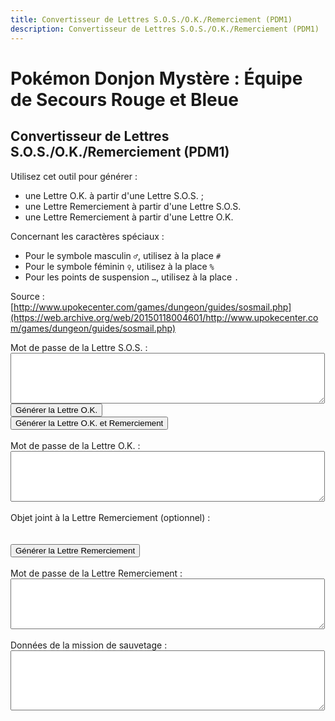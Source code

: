 ```yaml
---
title: Convertisseur de Lettres S.O.S./O.K./Remerciement (PDM1)
description: Convertisseur de Lettres S.O.S./O.K./Remerciement (PDM1)
---
```

# Pokémon Donjon Mystère : Équipe de Secours Rouge et Bleue
## Convertisseur de Lettres S.O.S./O.K./Remerciement (PDM1)
Utilisez cet outil pour générer :
- une Lettre O.K. à partir d'une Lettre S.O.S. ;
- une Lettre Remerciement à partir d'une Lettre S.O.S.
- une Lettre Remerciement à partir d'une Lettre O.K.

Concernant les caractères spéciaux :
- Pour le symbole masculin `♂`, utilisez à la place `#`
- Pour le symbole féminin `♀`, utilisez à la place `%`
- Pour les points de suspension `…`, utilisez à la place `.`

Source : [http://www.upokecenter.com/games/dungeon/guides/sosmail.php](https://web.archive.org/web/20150118004601/http://www.upokecenter.com/games/dungeon/guides/sosmail.php)

<script src="/assets/js/tools/PMD1/items-fr.js">
</script>
<script src="/assets/js/tools/PMD1/pokemon-fr.js">
</script>
<script type="text/javascript">
    let PasswordTooShort="Le mot de passe est incorrect car il contient moins de cinquente-quatre caractères. Ressaisissez-le tel qu'il apparaît dans le jeu puis réessayez."
    let NoPassword="Aucun mot de passe n'a été entré."
    let InvalidPasswordLong="Le mot de passe est incorrect. Ressaisissez-le puis réessayez."
    let NotSOSMail="Le mot de passe saisi n'est pas celui d'une Lettre S.O.S."
    let NotAOKMail="Le mot de passe saisi n'est pas celui d'une Lettre O.K."
    let SOSMailEnteredInAOK="Le mot de passe saisi semble être celui d'une Lettre S.O.S. et non d'une Lettre O.K.  Voulez-vous générer une Lettre O.K. à partir de ce mot de passe ? Si oui, sélectionnez OK."
    let AOKMailEnteredInSOS="Le mot de passe saisi semble être celui d'une Lettre O.K. et non d'une Lettre S.O.S.  Voulez-vous générer une Lettre Remeciement à partir de ce mot de passe ? Si oui, sélectionnez OK."
    let BasementFloor="E. -XX"
    let AboveGroundFloor="E. XX"
    let InvalidPassword="Le mot de passe est incorrect."
    let DifficultyLine="Difficulté :"
    let IDLine="ID :"
    let PlaceLine="Lieu :"
    let ClientLine="Client :"
    let RescueChancesLine="Possibilités de sauvetage restantes :"
</script>
<script src="/assets/js/tools/PMD1/sosmail.js">
</script>
<script src="/assets/js/tools/PMD1/diff.js">
</script>
<script type="text/javascript">
  //<![CDATA[

  var AboveGround=[
    0,0,1,1,0,1,1,1,0,1,1,1,1,1,1,0,0,1,1,0,0,0,
    1,0,0,0,0,0,0,1,0,1,0,1,1,1,0,1,0,0,0,0,0,0,
    0,0,0,0,0,0,0,0,0,1,0,0,0,0,1,0,1,0,1,0
  ]
  function IsAboveGround(d){
    if(d>=AboveGround.length)return 1
    return AboveGround[d]
  }
  function showitems(name){
    document.write("<select id=\""+name+"\">");
    for(var i=0;i<items.length;i++){
      document.write("<option value=\"\">"+items[i]+" ["+i.toString(16)+"]</option>");
    }
    document.write("</select>");
  }
  function showpokemon(name){
    document.write("<select id=\""+name+"\">");
    for(var i=0;i<pokemon.length;i++){
      document.write("<option value=\"\">"+pokemon[i]+"</option>");
    }
    document.write("</select>");
  }
  var debug=0
  function entrytopass(x){
    x=x.replace(/[\n\s\r\'\"]/g,"")
      .replace(/[\u2642]/g,"#")
      .replace(/[\u2640]/g,"%")
      .replace(/[\{\(\[]m([a\u00e2]le?)?[\)\]\}]/gi,"#")
      .replace(/[\{\(\[]f(em(ale|elle)?)?[\)\]\}]/gi,"%")
      .replace(/[\{\(\[]w(eib(l(ich)?)?)?[\)\]\}]/gi,"%")
      .replace(/[\{\(\[]m(acho)?[\)\]\}]/gi,"#")
      .replace(/[\{\(\[]h(em(bra)?)?[\)\]\}]/gi,"%")
      .replace(/[\{\(\[]m[a\u00e4\u00c4]nn(l(ich)?)?[\)\]\}]/gi,"#")
      .replace(/[\{\(\[]\.\.?\.?[\)\]\}]/g,".")
      .replace(/[\{\(\[][\u2026][\)\]\}]/g,".")
      .replace(/[\u2026]/g,".")
      .toUpperCase()
    testx=x.replace(/\.\.\./g,".")
    if(testx.length==54)
      x=testx
      return x
  }
  function formatpass(x){
    x=entrytopass(x)
    return x.substr(0,5)+" "
      +x.substr(5,8)+" "
      +x.substr(13,5)+"\r\n"
      +x.substr(18,5)+" "
      +x.substr(23,8)+" "
      +x.substr(31,5)+"\r\n"
      +x.substr(36,5)+" "
      +x.substr(41,8)+" "
      +x.substr(49,5)+"\r\n"
  }
  var baditems="EDEEEFB1E924D8D2B0DC323334C2ECF0"
  function option(x){
    return parseInt(x.value)
  }
  function isbaditem(x){
    if(x>=0xF0)return 0
    for(var i=0;i<baditems.length/2;i++){
      if(x==c2c(baditems,i))
        return 1
        }
    return 0
  }
  function showrewards(name){
    document.write("<select id=\""+name+"\">");
    for(var i=0;i<items.length;i++){
      if(!isbaditem(i)){
        document.write("<option value=\""+i+"\">"+items[i]
                       //      +" ["+i.toString(16)+"]"
                       +"</option>");
      }
    }
    document.write("</select>");
  }
  function decodemission(pass){
    var diffstring="EDCBAS*"
    var client=pass[12]|(pass[13]<<8)
    var clientname=""
    for(var i=0;i<10;i++){
      if(pass[20+i]==0)break
      clientname+=String.fromCharCode(pass[20+i])
        }
    var clientstr=ClientLine+" "+clientname+" ("+pokemon[client]+")"
    var placestr=PlaceLine+" "+dungeons[pass[4]]+" "
    if(IsAboveGround(pass[4]))
      placestr+=AboveGroundFloor.replace("XX",pass[5])
      else
        placestr+=BasementFloor.replace("XX",pass[5])
        var id=pass[16]|(pass[17]<<8)
        var idstr=IDLine+" "+(id%10000)+"\r\n"
        +RescueChancesLine+" "+pass[44]+"\r\n"
        +DifficultyLine+" "+diffstring.charAt(GetDifficulty(0,pass[4],pass[5]))
        return clientstr+"\r\n"+placestr+"\r\n"+idstr+"\r\n"
  }
  function genmailex(mail,flags,mailtype){
    var pass=[]
    var x=entrytopass(mail)
    if(x.length==0){
      alert(NoPassword)
      return 0
    }
    if(x.length<54){
      alert(PasswordTooShort)
      return 0
    }
    if(!convertpass(x,pass)){
      alert(InvalidPasswordLong)
      return 0
    }
    else if(pass[0]!=mailtype) {
      if(mailtype==1){
        if(pass[0]==4){
          if(confirm(AOKMailEnteredInSOS)){
            flags=2;
            document.getElementById("aok").value=formatpass(x);
          }
          else {
            return 0;
          }
        }
        else {
          alert(NotSOSMail)
          return 0
        }
      }
      else if(mailtype==4){
        if(pass[0]==1){
          if(confirm(SOSMailEnteredInAOK)){
            flags=1;
            document.getElementById("sos").value=formatpass(x);
          }
          else {
            return 0;
          }
        }
        else {
          alert(NotAOKMail)
          return 0
        }
      }
    }
    document.getElementById("mission").value=decodemission(pass)
    if(flags&1){
      pass[0]=4//A-OK mail ID
      pass[40]=pass[36]
      pass[41]=pass[37]
      pass[42]=pass[38]
      pass[43]=pass[39]
      pass[44]=pass[44]-1//rescue chances left
      //works even if line below is commented out
      document.getElementById("aok").value=formatpass(datatopass(pass))
    }
    if(flags&2){
      var itemidx=option(document.getElementById("item"))
      pass[0]=5//Thank-You mail ID
      if(itemidx){
        pass[33]=1
        pass[34]=itemidx&0xFF
        pass[35]=(itemidx>>8)&0xFF
      }
      document.getElementById("ty").value=formatpass(datatopass(pass))
    }
    return 1
  }
  function genaok(){
    if(genmailex(document.getElementById("sos").value,1,1)){
      document.getElementById("sos").value=formatpass(document.getElementById("sos").value)
    }
  }
  function genaokty(){
    if(genmailex(document.getElementById("sos").value,3,1)){
      document.getElementById("sos").value=formatpass(document.getElementById("sos").value)
    }
  }
  function genty(){
    if(genmailex(document.getElementById("aok").value,2,4)){
      document.getElementById("aok").value=formatpass(document.getElementById("aok").value)
    }
  }
  function decsos(){
    var x=entrytopass(document.getElementById("sos").value)
    var pass=[]
    if(!convertpass(x,pass)){
      alert(InvalidPassword)
    }
    else {
      x=datatopass(pass)
      document.getElementById("sos").value=formatpass(x)
      if(debug){
        document.getElementById("data").value=tostr(pass)
      }
    }
  }
  function encsos(){
    var pass=document.getElementById("data").value.split(",")
    for(var i=0;i<pass.length;i++){
      pass[i]=parseInt(pass[i],16)
    }
    x=datatopass(pass)
    document.getElementById("sos").value=formatpass(x)
    if(debug){
      document.getElementById("data").value=tostr(pass)
    }
  }
  //]]>
</script>

<p>Mot de passe de la Lettre S.O.S. :
    <br>
    <textarea id="sos" cols="60" rows="5"></textarea>
    <br>
    <script type="text/javascript">
        /*
            if(debug){
                document.write(&#039;<input type="button" value="Décoder la Lettre S.O.S." onclick="decsos()"/><br>&#039;)
                document.write(&#039;<textarea id="data" cols="60" rows="5"></textarea><br>&#039;)
                document.write(&#039;<input type="button" value="Encoder la Lettre S.O.S." onclick="encsos()"/><br>&#039;)
            }
        */
    </script>
    <input type="button" value="Générer la Lettre O.K." onclick="genaok()" />
    <br>
    <input type="button" value="Générer la Lettre O.K. et Remerciement" onclick="genaokty()" />
    <br>
    <br>
    Mot de passe de la Lettre O.K. :
    <br>
    <textarea id="aok" cols="60" rows="5"></textarea>
    <br>
    <br>
    Objet joint à la Lettre Remerciement (optionnel) :
    <br>
    <script type="text/javascript">
        showrewards("items")
    </script>
    <br>
    <br>
    <input type="button" value="Générer la Lettre Remerciement" onclick="genty()" />
    <br>
    <br>
    Mot de passe de la Lettre Remerciement :
    <br>
    <textarea id="ty" cols="60" rows="5"></textarea>
    <br>
    <br>
    Données de la mission de sauvetage :
    <br>
    <textarea id="mission" cols="60" rows="6"></textarea>
</p>
